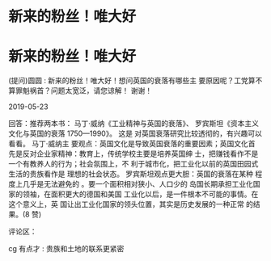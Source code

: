 # 新来的粉丝！唯大好

# 新来的粉丝！唯大好

(提问)圆圆 : 新来的粉丝！唯大好！想问英国的衰落有哪些主 要原因呢？工党算不算罪魁祸首？问题太宽泛，请您谅解！ 谢谢！

2019-05-23

回答：推荐两本书： 马丁·威纳《工业精神与英国的衰落》、 罗宾斯坦《资本主义文化与英国的衰落 1750—1990》。 这是 对英国衰落研究比较透彻的，有兴趣可以看看。 马丁·威纳主 要观点：英国文化是导致英国衰落的重要因素；英国文化首 先是反对企业家精神：教育上，传统学校主要是培养英国绅 士，把赚钱看作不是一个有教养人的行为；社会氛围上，不 利于城市化，把工业化以前的英国田园式生活的贵族看作是 理想的社会状态。 罗宾斯坦观点更大胆：英国的衰落在某种 程度上几乎是无法避免的 。要一个面积相对狭小、人口少的 岛国长期承担工业化国家的领袖，在面积更大的德国和美国 工业化以后，是一件根本不可能的事情。在这个意义上，英 国让出工业化国家的领头位置，其实是历史发展的一种正常 的结果。(8 赞)

评论区：

cg 有点才 : 贵族和土地的联系更紧密